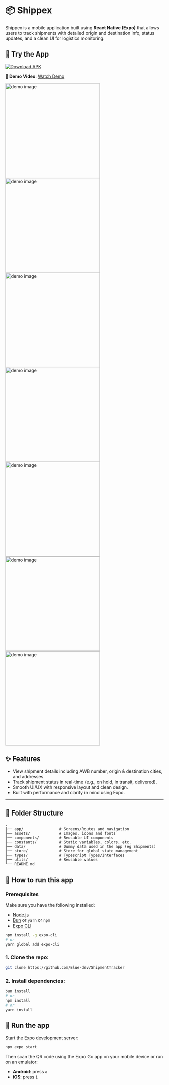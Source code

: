 # 📦 Shippex

Shippex is a mobile application built using **React Native (Expo)** that allows users to track shipments with detailed origin and destination info, status updates, and a clean UI for logistics monitoring.

## 📱 Try the App

<a href="https://github.com/Elue-dev/Shippex/releases/download/v1.0.0/shippex.apk">
<img src="https://img.shields.io/badge/Download-APK-green?style=for-the-badge&logo=android" alt="Download APK">
</a>

<br>

**🎥 Demo Video**: [Watch Demo](https://res.cloudinary.com/dwdsjbetu/image/upload/v1754522730/ScreenRecording2025-08-06at23.49.52-ezgif.com-video-to-gif-converter_v0mskj.gif)

<img src="https://res.cloudinary.com/dwdsjbetu/image/upload/v1754521273/Screenshot_2025-08-07_at_00.00.17_oq0qtj.png" alt="demo image" width="300" />
<img src="https://res.cloudinary.com/dwdsjbetu/image/upload/v1754521275/Screenshot_2025-08-07_at_00.00.47_wklheb.png" alt="demo image" width="300" />
<img src="https://res.cloudinary.com/dwdsjbetu/image/upload/v1754520960/Screenshot_2025-08-06_at_23.53.07_banh6n.png" alt="demo image" width="300" />
<img src="https://res.cloudinary.com/dwdsjbetu/image/upload/v1754521940/Screenshot_2025-08-07_at_00.11.50_ne7ok2.png" alt="demo image" width="300" />
<img src="https://res.cloudinary.com/dwdsjbetu/image/upload/v1754520960/Screenshot_2025-08-06_at_23.53.07_banh6n.png" alt="demo image" width="300" />
<img src="https://res.cloudinary.com/dwdsjbetu/image/upload/v1754520945/Screenshot_2025-08-06_at_23.54.29_smpjea.png" alt="demo image" width="300" />
<img src="https://res.cloudinary.com/dwdsjbetu/image/upload/v1754520942/Screenshot_2025-08-06_at_23.53.56_tkw6gd.png" alt="demo image" width="300" />

## ✨ Features

- View shipment details including AWB number, origin & destination cities, and addresses.
- Track shipment status in real-time (e.g., on hold, in transit, delivered).
- Smooth UI/UX with responsive layout and clean design.
- Built with performance and clarity in mind using Expo.

---

## 🧱 Folder Structure

```
.
├── app/                # Screens/Routes and navigation
├── assets/             # Images, icons and fonts
├── components/         # Reusable UI components
├── constants/          # Static variables, colors, etc.
├── data/               # Dummy data used in the app (eg Shipments)
├── store/              # Store for global state management
├── types/              # Typescript Types/Interfaces
├── utils/              # Reusable values
└── README.md
```

## 📲 How to run this app

### Prerequisites

Make sure you have the following installed:

- [Node.js](https://nodejs.org/en/)
- [Bun](https://bun.com/docs/installation) or `yarn` or `npm`
- [Expo CLI](https://docs.expo.dev/get-started/installation/)

```bash
npm install -g expo-cli
# or
yarn global add expo-cli
```

### 1. Clone the repo:

```bash
git clone https://github.com/Elue-dev/ShipmentTracker
```

### 2. Install dependencies:

```bash
bun install
# or
npm install
# or
yarn install
```

## 📱 Run the app

Start the Expo development server:

```bash
npx expo start
```

Then scan the QR code using the Expo Go app on your mobile device or run on an emulator:

- **Android**: press `a`
- **iOS**: press `i`
